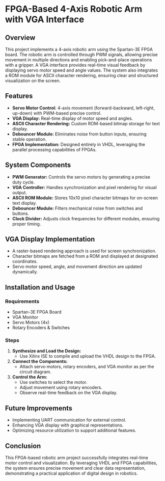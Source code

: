 # FPGA-Based 4-Axis Robotic Arm with VGA Interface  

## Overview  
This project implements a 4-axis robotic arm using the Spartan-3E FPGA board. The robotic arm is controlled through PWM signals, allowing precise movement in multiple directions and enabling pick-and-place operations with a gripper. A VGA interface provides real-time visual feedback by displaying servo motor speed and angle values. The system also integrates a ROM module for ASCII character rendering, ensuring clear and structured visualization on the screen.  

## Features  
- **Servo Motor Control:** 4-axis movement (forward-backward, left-right, up-down) with PWM-based precise control.  
- **VGA Display:** Real-time display of motor speed and angles.  
- **ASCII Character Rendering:** Custom ROM-based bitmap storage for text display.  
- **Debouncer Module:** Eliminates noise from button inputs, ensuring stable operation.  
- **FPGA Implementation:** Designed entirely in VHDL, leveraging the parallel processing capabilities of FPGAs.  

## System Components  
- **PWM Generator:** Controls the servo motors by generating a precise duty cycle.  
- **VGA Controller:** Handles synchronization and pixel rendering for visual output.  
- **ASCII ROM Module:** Stores 10x10 pixel character bitmaps for on-screen text display.  
- **Debouncer Module:** Filters mechanical noise from switches and buttons.  
- **Clock Divider:** Adjusts clock frequencies for different modules, ensuring proper timing.  

## VGA Display Implementation  
- A raster-based rendering approach is used for screen synchronization.  
- Character bitmaps are fetched from a ROM and displayed at designated coordinates.  
- Servo motor speed, angle, and movement direction are updated dynamically.  

## Installation and Usage  

### Requirements  
- Spartan-3E FPGA Board  
- VGA Monitor  
- Servo Motors (4x)  
- Rotary Encoders & Switches  

### Steps  
1. **Synthesize and Load the Design:**  
   - Use Xilinx ISE to compile and upload the VHDL design to the FPGA.  
2. **Connect the Components:**  
   - Attach servo motors, rotary encoders, and VGA monitor as per the circuit diagram.  
3. **Control the Arm:**  
   - Use switches to select the motor.  
   - Adjust movement using rotary encoders.  
   - Observe real-time feedback on the VGA display.  

## Future Improvements  
- Implementing UART communication for external control.  
- Enhancing VGA display with graphical representations.  
- Optimizing resource utilization to support additional features.  

## Conclusion  
This FPGA-based robotic arm project successfully integrates real-time motor control and visualization. By leveraging VHDL and FPGA capabilities, the system ensures precise movement and clear data representation, demonstrating a practical application of digital design in robotics.  
